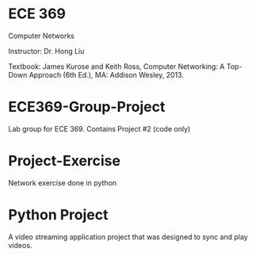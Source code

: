 ECE 369
=======
Computer Networks

Instructor: Dr. Hong Liu

Textbook: James Kurose and Keith Ross, Computer Networking: A Top-Down Approach (6th Ed.), MA: Addison Wesley, 2013.

ECE369-Group-Project
=========
Lab group for ECE 369. Contains Project #2 (code only)

Project-Exercise
=========
Network exercise done in python

Python Project
=========
A video streaming application project that was designed to sync and play videos.
